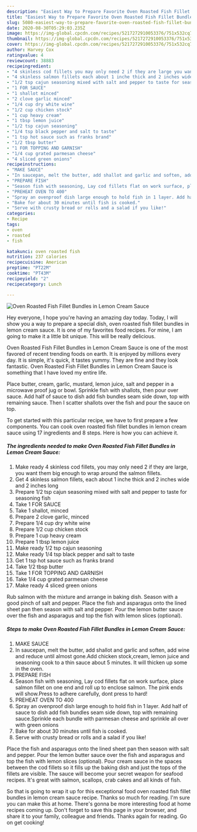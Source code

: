 ```yaml
---
description: "Easiest Way to Prepare Favorite Oven Roasted Fish Fillet Bundles in Lemon Cream Sauce"
title: "Easiest Way to Prepare Favorite Oven Roasted Fish Fillet Bundles in Lemon Cream Sauce"
slug: 5080-easiest-way-to-prepare-favorite-oven-roasted-fish-fillet-bundles-in-lemon-cream-sauce
date: 2020-08-30T05:29:03.235Z
image: https://img-global.cpcdn.com/recipes/5217272910053376/751x532cq70/oven-roasted-fish-fillet-bundles-in-lemon-cream-sauce-recipe-main-photo.jpg
thumbnail: https://img-global.cpcdn.com/recipes/5217272910053376/751x532cq70/oven-roasted-fish-fillet-bundles-in-lemon-cream-sauce-recipe-main-photo.jpg
cover: https://img-global.cpcdn.com/recipes/5217272910053376/751x532cq70/oven-roasted-fish-fillet-bundles-in-lemon-cream-sauce-recipe-main-photo.jpg
author: Harvey Cox
ratingvalue: 4
reviewcount: 38883
recipeingredient:
- "4 skinless cod fillets you may only need 2 if they are large you want them big enough to wrap around the salmon fillets"
- "4 skinless salmon fillets each about 1 inche thick and 2 inches wide and 2 inches long"
- "1/2 tsp cajun seasoning mixed with salt and pepper to taste for seasoning fish"
- "1 FOR SAUCE"
- "1 shallot minced"
- "2 clove garlic minced"
- "1/4 cup dry white wine"
- "1/2 cup chicken stock"
- "1 cup heavy cream"
- "1 tbsp lemon juice"
- "1/2 tsp cajun seasoning"
- "1/4 tsp black pepper and salt to taste"
- "1 tsp hot sauce such as franks brand"
- "1/2 tbsp butter"
- "1 FOR TOPPING AND GARNISH"
- "1/4 cup grated parmesan cheese"
- "4 sliced green onions"
recipeinstructions:
- "MAKE SAUCE"
- "In saucepan, melt the butter, add shallot and garlic and soften, add wine and reduce until almost gone.Add chicken stock,cream, lemon juice and seasoning cook to a thin sauce about 5 minutes. It will thicken up some in the oven."
- "PREPARE FISH"
- "Season fish with seasoning, Lay cod fillets flat on work surface, place salmon fillet on one end and roll up to enclose salmon. The pink ends will show.Press to adhere carefully, dont press to hard!"
- "PREHEAT OVEN TO 400"
- "Spray an ovenproof dish large enough to hold fish in 1 layer. Add half of sauce to dish add fish bundles seam side down, top with remaining sauce.Sprinkle each bundle with parmesan cheese and sprinkle all over with green onions"
- "Bake for about 30 minutes until fish is cooked."
- "Serve with crusty bread or rolls and a salad if you like!"
categories:
- Recipe
tags:
- oven
- roasted
- fish

katakunci: oven roasted fish 
nutrition: 237 calories
recipecuisine: American
preptime: "PT22M"
cooktime: "PT43M"
recipeyield: "2"
recipecategory: Lunch

---
```



![Oven Roasted Fish Fillet Bundles in Lemon Cream Sauce](https://img-global.cpcdn.com/recipes/5217272910053376/751x532cq70/oven-roasted-fish-fillet-bundles-in-lemon-cream-sauce-recipe-main-photo.jpg)

Hey everyone, I hope you're having an amazing day today. Today, I will show you a way to prepare a special dish, oven roasted fish fillet bundles in lemon cream sauce. It is one of my favorites food recipes. For mine, I am going to make it a little bit unique. This will be really delicious.

Oven Roasted Fish Fillet Bundles in Lemon Cream Sauce is one of the most favored of recent trending foods on earth. It is enjoyed by millions every day. It is simple, it's quick, it tastes yummy. They are fine and they look fantastic. Oven Roasted Fish Fillet Bundles in Lemon Cream Sauce is something that I have loved my entire life.

Place butter, cream, garlic, mustard, lemon juice, salt and pepper in a microwave proof jug or bowl. Sprinkle fish with shallots, then pour over sauce. Add half of sauce to dish add fish bundles seam side down, top with remaining sauce. Then I scatter shallots over the fish and pour the sauce on top.


To get started with this particular recipe, we have to first prepare a few components. You can cook oven roasted fish fillet bundles in lemon cream sauce using 17 ingredients and 8 steps. Here is how you can achieve it.

<!--inarticleads1-->

##### The ingredients needed to make Oven Roasted Fish Fillet Bundles in Lemon Cream Sauce:

1. Make ready 4 skinless cod fillets, you may only need 2 if they are large, you want them big enough to wrap around the salmon fillets.
1. Get 4 skinless salmon fillets, each about 1 inche thick and 2 inches wide and 2 inches long
1. Prepare 1/2 tsp cajun seasoning mixed with salt and pepper to taste for seasoning fish
1. Take 1 FOR SAUCE
1. Take 1 shallot, minced
1. Prepare 2 clove garlic, minced
1. Prepare 1/4 cup dry white wine
1. Prepare 1/2 cup chicken stock
1. Prepare 1 cup heavy cream
1. Prepare 1 tbsp lemon juice
1. Make ready 1/2 tsp cajun seasoning
1. Make ready 1/4 tsp black pepper and salt to taste
1. Get 1 tsp hot sauce such as franks brand
1. Take 1/2 tbsp butter
1. Take 1 FOR TOPPING AND GARNISH
1. Take 1/4 cup grated parmesan cheese
1. Make ready 4 sliced green onions


Rub salmon with the mixture and arrange in baking dish. Season with a good pinch of salt and pepper. Place the fish and asparagus onto the lined sheet pan then season with salt and pepper. Pour the lemon butter sauce over the fish and asparagus and top the fish with lemon slices (optional). 

<!--inarticleads2-->

##### Steps to make Oven Roasted Fish Fillet Bundles in Lemon Cream Sauce:

1. MAKE SAUCE
1. In saucepan, melt the butter, add shallot and garlic and soften, add wine and reduce until almost gone.Add chicken stock,cream, lemon juice and seasoning cook to a thin sauce about 5 minutes. It will thicken up some in the oven.
1. PREPARE FISH
1. Season fish with seasoning, Lay cod fillets flat on work surface, place salmon fillet on one end and roll up to enclose salmon. The pink ends will show.Press to adhere carefully, dont press to hard!
1. PREHEAT OVEN TO 400
1. Spray an ovenproof dish large enough to hold fish in 1 layer. Add half of sauce to dish add fish bundles seam side down, top with remaining sauce.Sprinkle each bundle with parmesan cheese and sprinkle all over with green onions
1. Bake for about 30 minutes until fish is cooked.
1. Serve with crusty bread or rolls and a salad if you like!


Place the fish and asparagus onto the lined sheet pan then season with salt and pepper. Pour the lemon butter sauce over the fish and asparagus and top the fish with lemon slices (optional). Pour cream sauce in the spaces between the cod fillets so it fills up the baking dish and just the tops of the fillets are visible. The sauce will become your secret weapon for seafood recipes. It&#39;s great with salmon, scallops, crab cakes and all kinds of fish. 

So that is going to wrap it up for this exceptional food oven roasted fish fillet bundles in lemon cream sauce recipe. Thanks so much for reading. I'm sure you can make this at home. There's gonna be more interesting food at home recipes coming up. Don't forget to save this page in your browser, and share it to your family, colleague and friends. Thanks again for reading. Go on get cooking!
